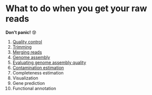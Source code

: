 # What to do when you get your raw reads 

**Don't panic!** :cold_sweat:

1. [Quality control](qc.md)  
2. [Trimming](trimming.md)
3. [Merging reads](merging.md)
4. [Genome assembly](assembly.md)
5. [Evaluating genome assembly quality](quality.md)
6. [Contamination estimation](contamination.md)
7. Completeness estimation
8. Visualization
9. Gene prediction
10. Functional annotation
